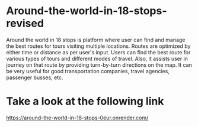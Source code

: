 # Around-the-world-in-18-stops-revised
Around the world in 18 stops is platform where user can find and manage the best routes for tours visiting multiple locations. Routes are optimized by either time or distance as per user's input. Users can find the best route for various types of tours and different modes of travel. Also, it assists user in journey on that route by providing turn-by-turn directions on the map. It can be very useful for good transportation companies, travel agencies, passenger busses, etc.
# Take a look at the following link
https://around-the-world-in-18-stops-0eur.onrender.com/
